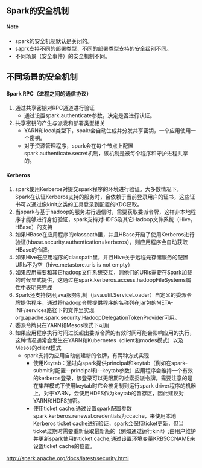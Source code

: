 ## Spark的安全机制
#### Note
* spark的安全机制默认是关闭的。
* saprk支持不同的部署类型，不同的部署类型支持的安全级别不同。
* 不同场景（安全事件）的安全机制不同。

## 不同场景的安全机制
#### Spark RPC（进程之间的通信协议）
1. 通过共享密钥对RPC通道进行验证
    * 通过设置spark.authenticate参数，决定是否进行认证。
2. 共享密钥的产生与派发和部署类型相关
    * YARN和local类型下，spakr会自动生成并分发共享密钥，一个应用使用一个密钥。
    * 对于资源管理程序，spark会在每个节点上配置spark.authenticate.secret机制，该机制是被每个程序和守护进程共享的。
 
#### Kerberos
1. spark使用Kerberos对提交spark程序的环境进行验证。大多数情况下，Spark在认证Kerberos支持的服务时，会依赖于当前登录用户的证书，这些证书可以通过像kinit之类的工具登录到配置的KDC获取。
2. 当spark与基于hadoop的服务进行通信时，需要获取委派令牌，这样非本地程序才能够进行身份验证，spark支持对HDFS及其它Hadoop文件系统（Hive，HBase）的支持
3. 如果HBase在应用程序的classpath里，并且HBase开启了使用Kerberos进行验证(hbase.security.authentication=kerberos），则应用程序会自动获取HBase的令牌。
4. 如果Hive在应用程序的classpath里，并且Hive关于远程元存储服务的配置URIs不为空（hive.metastore.uris is not empty）
5. 如果应用需要和其它hadoop文件系统交互，则他们的URIs需要在Spark加载的时候显式提供，这通过在spark.kerberos.access.hadoopFileSystems属性中表明来完成
6. Spark还支持使用java服务机制（java.util.ServiceLoader）自定义的委派令牌提供程序，通过将hadoop令牌提供程序的名称列在jar包的META-INF/services路径下的文件里实现org.apache.spark.security.HadoopDelegationTokenProvider可用。
7. 委派令牌只在YARN和Mesos模式下可用
8. 如果应用程序执行时间过长超出委派令牌的有效时间可能会影响应用的执行，这种情况通常会发生在YARN和Kubernetes（client和modes模式）以及Mesos的client模式
    * spark支持为应用自动创建新的令牌，有两种方式实现
        * 使用Keytab：通过向spark提供principal和keytab（例如在spark-submit时配置--principal和--keytab参数）应用程序会维持一个有效的kerberos登录，该登录可以无限期的检索委派令牌。需要注意的是在集群模式下使用keytab时它会被复制到运行spark driver程序的机器上，对于YARN，会使用HDFS作为keytab的暂存区，因此建议对YARN和HDFS加密。
        * 使用ticket cache:通过设置spark配置参数spark.kerberos.renewal.credentials为ccache，来使用本地Kerberos ticket cache进行验证，spark会保持ticket更新，但当ticket过期时需要重新获取最新版的（例如通过运行kinit）;由用户维护并更新spark使用的ticket cache;通过设置环境变量KRB5CCNAME来设置ticket cache的位置。

        
        

http://spark.apache.org/docs/latest/security.html